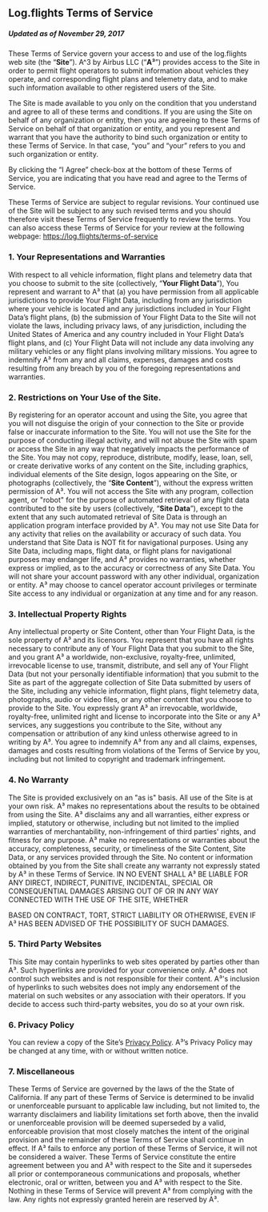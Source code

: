 ## Log.flights Terms of Service
##### Updated as of November 29, 2017

These Terms of Service govern your access to and use of the log.flights web site (the “**Site**”). A^3 by Airbus LLC (“**A³**”) provides access to the Site in order to permit flight operators to submit information about vehicles they operate, and corresponding flight plans and telemetry data, and to make such information available to other registered users of the Site.

The Site is made available to you only on the condition that you understand and agree to all of these terms and conditions.  If you are using the Site on behalf of any organization or entity, then you are agreeing to these Terms of Service on behalf of that organization or entity, and you represent and warrant that you have the authority to bind such organization or entity to these Terms of Service.  In that case, “you” and “your” refers to you and such organization or entity.

By clicking the “I Agree” check-box at the bottom of these Terms of Service, you are indicating that you have read and agree to the Terms of Service.

These Terms of Service are subject to regular revisions. Your continued use of the Site will be subject to any such revised terms and you should therefore visit these Terms of Service frequently to review the terms.  You can also access these Terms of Service for your review at the following webpage: https://log.flights/terms-of-service

### 1. Your Representations and Warranties
With respect to all vehicle information, flight plans and telemetry data that you choose to submit to the site (collectively, “**Your Flight Data**”), You represent and warrant to A³ that (a) you have permission from all applicable jurisdictions to provide Your Flight Data, including from any jurisdiction where your vehicle is located and any jurisdictions included in Your Flight Data’s flight plans, (b) the submission of Your Flight Data to the Site will not violate the laws, including privacy laws, of any jurisdiction, including the United States of America and any country included in Your Flight Data’s flight plans, and (c) Your Flight Data will not include any data involving any military vehicles or any flight plans involving military missions.  You agree to indemnify A³ from any and all claims, expenses, damages and costs resulting from any breach by you of the foregoing representations and warranties.

### 2. Restrictions on Your Use of the Site.
By registering for an operator account and using the Site, you agree that you will not disguise the origin of your connection to the Site or provide false or inaccurate information to the Site.  You will not use the Site for the purpose of conducting illegal activity, and will not abuse the Site with spam or access the Site in any way that negatively impacts the performance of the Site. You may not copy, reproduce, distribute, modify, lease, loan, sell, or create derivative works of any content on the Site, including graphics, individual elements of the Site design, logos appearing on the Site, or photographs (collectively, the “**Site Content**”), without the express written permission of A³.  You will not access the Site with any program, collection agent, or "robot" for the purpose of automated retrieval of any flight data contributed to the site by users (collectively, “**Site Data**”), except to the extent that any such automated retrieval of Site Data is through an application program interface provided by A³.   You may not use Site Data for any activity that relies on the availability or accuracy of such data.  You understand that Site Data is NOT fit for navigational purposes.  Using any Site Data, including maps, flight data, or flight plans for navigational purposes may endanger life, and  A³ provides no warranties, whether express or implied, as to the accuracy or correctness of any Site Data.  You will not share your account password with any other individual, organization or entity.  A³ may choose to cancel operator account privileges or terminate Site access to any individual or organization at any time and for any reason.

### 3. Intellectual Property Rights
Any intellectual property or Site Content, other than Your Flight Data, is the sole property of A³ and its licensors.  You represent that you have all rights necessary to contribute any of Your Flight Data that you submit to the Site, and you grant A³ a worldwide, non-exclusive, royalty-free, unlimited, irrevocable license to use, transmit, distribute, and sell any of Your Flight Data (but not your personally identifiable information) that you submit to the Site as part of the aggregate collection of Site Data submitted by users of the Site, including any vehicle information, flight plans, flight telemetry data, photographs, audio or video files, or any other content that you choose to provide to the Site.  You expressly grant A³ an irrevocable, worldwide, royalty-free, unlimited right and license to incorporate into the Site or any A³ services, any suggestions you contribute to the Site, without any compensation or attribution of any kind unless otherwise agreed to in writing by A³.   You agree to indemnify A³ from any and all claims, expenses, damages and costs resulting from violations of the Terms of Service by you, including but not limited to copyright and trademark infringement.

### 4. No Warranty
The Site is provided exclusively on an "as is" basis. All use of the Site is at your own risk.   A³ makes no representations about the results to be obtained from using the Site.  A³ disclaims any and all warranties, either express or implied, statutory or otherwise, including but not limited to the implied warranties of merchantability, non-infringement of third parties' rights, and fitness for any purpose. A³ make no representations or warranties about the accuracy, completeness, security, or timeliness of the Site Content, Site Data, or any services provided through the Site. No content or information obtained by you from the Site shall create any warranty not expressly stated by A³ in these Terms of Service. IN NO EVENT SHALL A³ BE LIABLE FOR ANY DIRECT, INDIRECT, PUNITIVE, INCIDENTAL, SPECIAL OR CONSEQUENTIAL DAMAGES ARISING OUT OF OR IN ANY WAY CONNECTED WITH THE USE OF THE SITE, WHETHER

BASED ON CONTRACT, TORT, STRICT LIABILITY OR OTHERWISE, EVEN IF A³ HAS BEEN ADVISED OF THE POSSIBILITY OF SUCH DAMAGES.  

### 5. Third Party Websites
This Site may contain hyperlinks to web sites operated by parties other than A³. Such hyperlinks are provided for your convenience only.  A³ does not control such websites and is not responsible for their content.  A³'s inclusion of hyperlinks to such websites does not imply any endorsement of the material on such websites or any association with their operators. If you decide to access such third-party websites, you do so at your own risk.

### 6. Privacy Policy
You can review a copy of the Site’s [Privacy Policy](https://log.flights/privacy-policy). A³’s Privacy Policy may be changed at any time, with or without written notice.

### 7. Miscellaneous
These Terms of Service are governed by the laws of the the State of California.  If any part of these Terms of Service is determined to be invalid or unenforceable pursuant to applicable law including, but not limited to, the warranty disclaimers and liability limitations set forth above, then the invalid or unenforceable provision will be deemed superseded by a valid, enforceable provision that most closely matches the intent of the original provision and the remainder of these Terms of Service shall continue in effect. If A³ fails to enforce any portion of these Terms of Service, it will not be considered a waiver.  These Terms of Service constitute the entire agreement between you and A³ with respect to the Site and it supersedes all prior or contemporaneous communications and proposals, whether electronic, oral or written, between you and A³ with respect to the Site.  Nothing in these Terms of Service will prevent A³ from complying with the law.  Any rights not expressly granted herein are reserved by A³.
